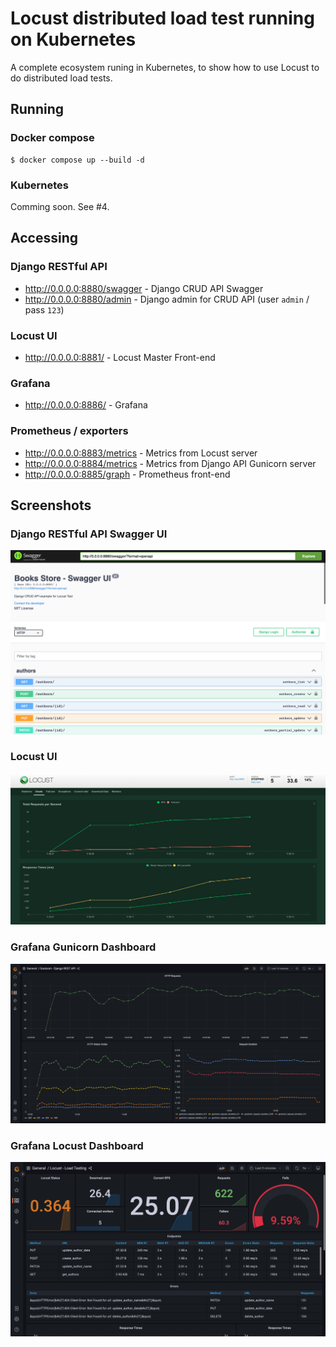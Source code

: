# Locust distributed load test running on Kubernetes 

A complete ecosystem runing in Kubernetes, to show how to use Locust to do distributed load tests.

## Running

### Docker compose

```shell
$ docker compose up --build -d
```

### Kubernetes

Comming soon. See #4.

## Accessing

### Django RESTful API

- http://0.0.0.0:8880/swagger - Django CRUD API Swagger
- http://0.0.0.0:8880/admin - Django admin for CRUD API (user `admin` / pass `123`)

### Locust UI

- http://0.0.0.0:8881/ - Locust Master Front-end

### Grafana

- http://0.0.0.0:8886/ - Grafana

### Prometheus / exporters

- http://0.0.0.0:8883/metrics - Metrics from Locust server
- http://0.0.0.0:8884/metrics - Metrics from Django API Gunicorn server
- http://0.0.0.0:8885/graph - Prometheus front-end

## Screenshots

### Django RESTful API Swagger UI

![](./screenshots/api-swagger.png)

### Locust UI

![](./screenshots/locust-ui.png)

### Grafana Gunicorn Dashboard

![](./screenshots/gunicorn-dashboard.png)

### Grafana Locust Dashboard

![](./screenshots/locust-dashboard.png)
